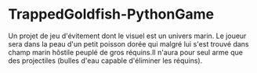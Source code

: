 # TrappedGoldfish-PythonGame
Un projet de jeu d'évitement dont le visuel est un univers marin.
Le joueur sera dans la peau d'un petit poisson dorée qui malgré lui s'est trouvé dans champ marin hôstile peuplé de gros réquins.Il n'aura pour seul arme que des projectiles (bulles d'eau capable d'éliminer les réquins).

